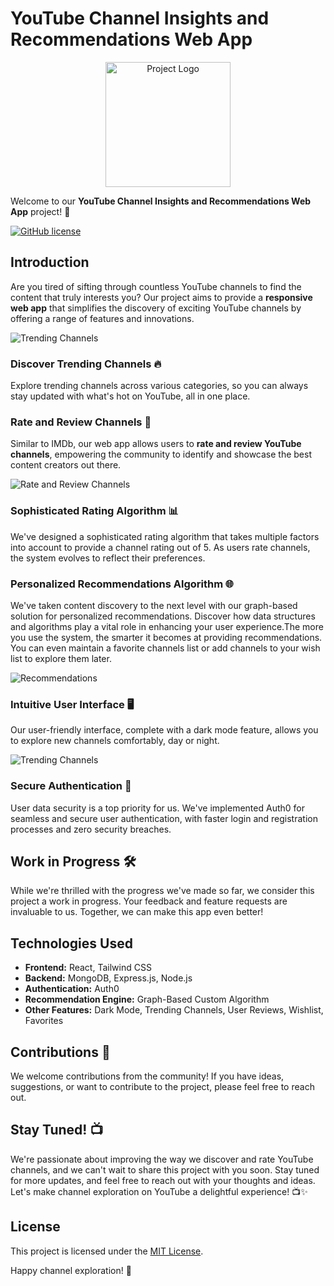 # YouTube Channel Insights and Recommendations Web App
<p align="center">
  <img src="https://imageupload.io/ib/Lag56R1plv1jObl_1699393308.png" width="200" alt="Project Logo">
</p>

Welcome to our **YouTube Channel Insights and Recommendations Web App** project! 🚀

[![GitHub license](https://img.shields.io/badge/license-MIT-blue.svg)](LICENSE)

## Introduction

Are you tired of sifting through countless YouTube channels to find the content that truly interests you? Our project aims to provide a **responsive web app** that simplifies the discovery of exciting YouTube channels by offering a range of features and innovations.

![Trending Channels](https://imageupload.io/ib/IxGyXUKAbhmEC45_1699393464.png)

### Discover Trending Channels 🔥

Explore trending channels across various categories, so you can always stay updated with what's hot on YouTube, all in one place.

### Rate and Review Channels 🌟

Similar to IMDb, our web app allows users to **rate and review YouTube channels**, empowering the community to identify and showcase the best content creators out there.

![Rate and Review Channels](https://imageupload.io/ib/vMplcJG5NueiVrA_1699393463.png)

### Sophisticated Rating Algorithm 📊

We've designed a sophisticated rating algorithm that takes multiple factors into account to provide a channel rating out of 5. As users rate channels, the system evolves to reflect their preferences.

### Personalized Recommendations Algorithm 🌐

We've taken content discovery to the next level with our graph-based solution for personalized recommendations. Discover how data structures and algorithms play a vital role in enhancing your user experience.The more you use the system, the smarter it becomes at providing recommendations. You can even maintain a favorite channels list or add channels to your wish list to explore them later.

![Recommendations](https://imageupload.io/ib/GhLouSCkMjIoTZV_1699394622.png)

### Intuitive User Interface 🖥️

Our user-friendly interface, complete with a dark mode feature, allows you to explore new channels comfortably, day or night.

![Trending Channels](https://imageupload.io/ib/dilb2uYEdNaYgOx_1699393464.png)

### Secure Authentication 🔐

User data security is a top priority for us. We've implemented Auth0 for seamless and secure user authentication, with faster login and registration processes and zero security breaches.

## Work in Progress 🛠️

While we're thrilled with the progress we've made so far, we consider this project a work in progress. Your feedback and feature requests are invaluable to us. Together, we can make this app even better!

## Technologies Used

- **Frontend:** React, Tailwind CSS
- **Backend:** MongoDB, Express.js, Node.js
- **Authentication:** Auth0
- **Recommendation Engine:** Graph-Based Custom Algorithm
- **Other Features:** Dark Mode, Trending Channels, User Reviews, Wishlist, Favorites

## Contributions 🤝

We welcome contributions from the community! If you have ideas, suggestions, or want to contribute to the project, please feel free to reach out.

## Stay Tuned! 📺

We're passionate about improving the way we discover and rate YouTube channels, and we can't wait to share this project with you soon. Stay tuned for more updates, and feel free to reach out with your thoughts and ideas. Let's make channel exploration on YouTube a delightful experience! 📺✨

## License

This project is licensed under the [MIT License](LICENSE).

Happy channel exploration! 🚀
